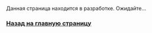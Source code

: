 Данная страница находится в разработке. Ожидайте...
### <a href="../index">Назад на главную страницу</a>
